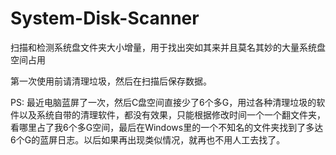 # System-Disk-Scanner
扫描和检测系统盘文件夹大小增量，用于找出突如其来并且莫名其妙的大量系统盘空间占用

第一次使用前请清理垃圾，然后在扫描后保存数据。

PS: 最近电脑蓝屏了一次，然后C盘空间直接少了6个多G，用过各种清理垃圾的软件以及系统自带的清理软件，都没有效果，只能根据修改时间一个一个翻文件夹，看哪里占了我6个多G空间，最后在Windows里的一个不知名的文件夹找到了多达6个G的蓝屏日志。以后如果再出现类似情况，就再也不用人工去找了。

